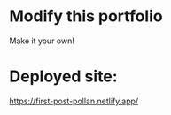 # Modify this portfolio

Make it your own! 

# Deployed site:
https://first-post-pollan.netlify.app/

